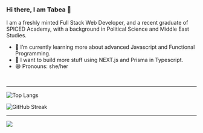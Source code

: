 ### Hi there, I am Tabea 🌻

I am a freshly minted Full Stack Web Developer, and a recent graduate of SPICED Academy, with a background in Political Science and Middle East Studies.

- 🌱 I’m currently learning more about advanced Javascript and Functional Programming.
- 🚀 I want to build more stuff using NEXT.js and Prisma in Typescript.
- 😄 Pronouns: she/her


<br>

***

![Top Langs](https://github-readme-stats.vercel.app/api/top-langs/?username=abeatnik&layout=compact&bg_color=00000000&exclude_repo=spiced-cousework&hide=html&langs_count=8)

![GitHub Streak](https://github-readme-streak-stats.herokuapp.com?user=abeatnik&theme=gotham)

***

![](https://komarev.com/ghpvc/?username=abeatnik&color=yellowgreen&style=flat-square)

<!--
**abeatnik/abeatnik** is a ✨ _special_ ✨ repository because its `README.md` (this file) appears on your GitHub profile.

Here are some ideas to get you started:

- 🔭 I’m currently working on ...
- 🌱 I’m currently learning ...
- 👯 I’m looking to collaborate on ...
- 🤔 I’m looking for help with ...
- 💬 Ask me about ...
- 📫 How to reach me: ...
- 😄 Pronouns: ...
- ⚡ Fun fact: ...
-->



